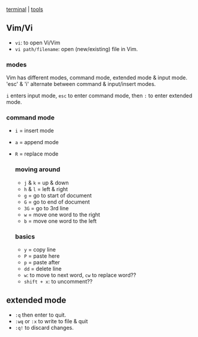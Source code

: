 [terminal](linux/terminal.md) | [tools](tools.md)

## Vim/Vi
- `vi`: to open Vi/Vim
- `vi path/filename`: open (new/existing) file in Vim.

### modes
Vim has different modes, command mode, extended mode & input mode. 'esc' & 'i' alternate between command & input/insert modes.

`i` enters input mode, `esc` to enter command mode, then `:` to enter extended mode.
### command mode
- `i` = insert mode
- `a` = append mode
- `R` = replace mode

  ### moving around
  - `j` & `k` = up & down
  - `h` & `l`  = left & right
  - `g` = go to start of document
  - `G` = go to end of document
  - `3G` = go to 3rd line
  - `w` = move one word to the right
  - `b` = move one word to the left

  ### basics
  - `y` = copy line
  - `P` = paste here
  - `p` = paste after
  - `dd` = delete line
  - `w`: to move to next word, `cw` to replace word??
  - `shift + x`: to uncomment??

## extended mode
- `:q` then enter to quit.
- `:wq` or `:x` to write to file & quit
- `:q!` to discard changes.

<!-- ---

See also -->
